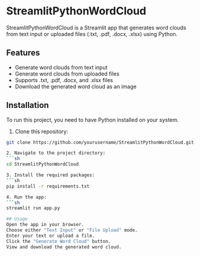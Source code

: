 # StreamlitPythonWordCloud

StreamlitPythonWordCloud is a Streamlit app that generates word clouds from text input or uploaded files (.txt, .pdf, .docx, .xlsx) using Python.

## Features
- Generate word clouds from text input
- Generate word clouds from uploaded files
- Supports .txt, .pdf, .docx, and .xlsx files
- Download the generated word cloud as an image

## Installation
To run this project, you need to have Python installed on your system.

1. Clone this repository:
```sh
git clone https://github.com/yourusername/StreamlitPythonWordCloud.git

2. Navigate to the project directory:
```sh
cd StreamlitPythonWordCloud

3. Install the required packages:
```sh
pip install -r requirements.txt

4. Run the app:
```sh
streamlit run app.py

## Usage
Open the app in your browser.
Choose either "Text Input" or "File Upload" mode.
Enter your text or upload a file.
Click the "Generate Word Cloud" button.
View and download the generated word cloud.
